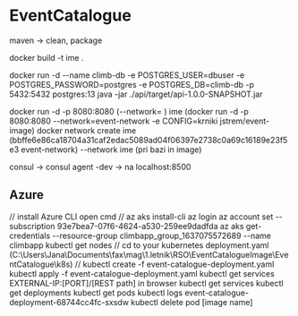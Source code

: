 # EventCatalogue

maven -> clean, package

docker build -t ime .

docker run -d --name climb-db -e POSTGRES_USER=dbuser -e POSTGRES_PASSWORD=postgres -e POSTGRES_DB=climb-db -p 5432:5432 postgres:13
java -jar ./api/target/api-1.0.0-SNAPSHOT.jar

docker run -d -p 8080:8080 (--network= ) ime
(docker run -d -p 8080:8080 --network=event-network -e CONFIG=krniki jstrem/event-image)
docker network create ime (bbffe6e86ca18704a31caf2edac5089ad04f06397e2738c0a69c16189e23f5e3 event-network)
--network ime (pri bazi in image)

consul -> consul agent -dev
-> na localhost:8500



## Azure
// install Azure CLI
open cmd
// az aks install-cli
az login
az account set --subscription 93e7bea7-07f6-4624-a530-259ee9dadfda
az aks get-credentials --resource-group climbapp_group_1637075572689 --name climbapp
kubectl get nodes
// cd to your kubernetes deployment.yaml (C:\Users\Jana\Documents\fax\mag\1.letnik\RSO\EventCatalogueImage\EventCatalogue\k8s)
// kubectl create -f event-catalogue-deployment.yaml
kubectl apply -f event-catalogue-deployment.yaml
kubectl get services
EXTERNAL-IP:[PORT]/[REST path] in browser
kubectl get services
kubectl get deployments
kubectl get pods
kubectl logs event-catalogue-deployment-68744cc4fc-sxsdw
kubectl delete pod [image name]